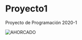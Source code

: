 # Proyecto1

Proyecto de Programación
2020-1

![AHORCADO](https://www.planinfantil.es/wp-content/uploads/2020/03/el-ahorcado.jpg)

